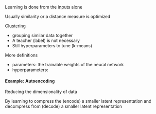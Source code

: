Learning is done from the inputs alone

Usually similarity or a distance measure is optimized

Clustering
- grouping similar data together
- A teacher (label) is not necessary
- Still hyperparameters to tune (k-means)

More definitions
- parameters: the trainable weights of the neural network
- hyperparameters:

#### Example: Autoencoding

Reducing the dimensionality of data

By learning to compress the (encode) a smaller latent representation and decompress from (decode) a smaller latent representation